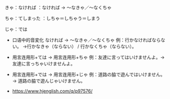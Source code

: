 きゃ：なければ      ：なければ → ～なきゃ／～なくちゃ

ちゃ：てしまった  ：しちゃ＝しちゃう＝しまう

じゃ：では 



- 口语中的音変化 なければ → ～なきゃ／～なくちゃ 例：行かなければならない。 →行かなきゃ（ならない） / 行かなくちゃ（ならない）。
- 用言连用形+ては → 用言连用形+ちゃ 例：友達に言ってはいけませんよ。→ 友達に言っちゃいけませんよ。 　
-  用言连用形+では → 用言连用形+じゃ 例：道路の脇で遊んではいけません。→ 道路の脇で遊んじゃいけません。 



- <https://www.hjenglish.com/q/p97576/>